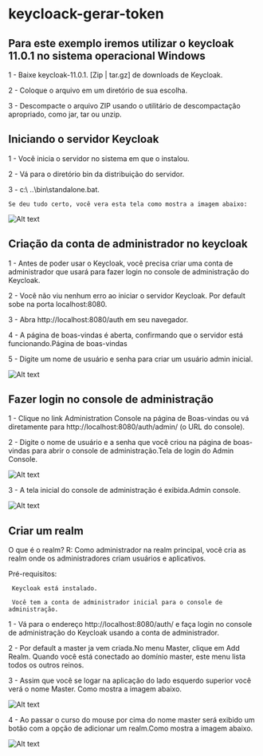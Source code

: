 # keycloack-gerar-token
 
## Para este exemplo iremos utilizar o keycloak 11.0.1 no sistema operacional Windows

  1 - Baixe keycloak-11.0.1. [Zip | tar.gz] de downloads de Keycloak.

  2 - Coloque o arquivo em um diretório de sua escolha.

  3 - Descompacte o arquivo ZIP usando o utilitário de descompactação apropriado, como jar, tar ou unzip.

## Iniciando o servidor Keycloak

  1 - Você inicia o servidor no sistema em que o instalou.
  
  2 - Vá para o diretório bin da distribuição do servidor.
  
  3 - c:\ ..\bin\standalone.bat.

    Se deu tudo certo, você vera esta tela como mostra a imagem abaixo:
    
  ![Alt text](https://miro.medium.com/max/1859/1*O6wYngBXLU22GqCYR8W9gg.png "Pagina Principal")
  
 ## Criação da conta de administrador no keycloak
 
  1 - Antes de poder usar o Keycloak, você precisa criar uma conta de administrador que usará para fazer login no console de administração do Keycloak.
  
  2 - Você não viu nenhum erro ao iniciar o servidor Keycloak. Por default sobe na porta localhost:8080.
  
  3 - Abra http://localhost:8080/auth em seu navegador.
    
  4 - A página de boas-vindas é aberta, confirmando que o servidor está funcionando.Página de boas-vindas
  
  5 - Digite um nome de usuário e senha para criar um usuário admin inicial.
  
  ![Alt text](https://www.keycloak.org/docs/latest/getting_started/keycloak-images/welcome.png "Criar usuario admin")
  
  ## Fazer login no console de administração
  
   1 - Clique no link Administration Console na página de Boas-vindas ou vá diretamente para http://localhost:8080/auth/admin/ (o URL do console).
   
   2 - Digite o nome de usuário e a senha que você criou na página de boas-vindas para abrir o console de administração.Tela de login do Admin Console.
   
   ![Alt text](https://www.keycloak.org/docs/latest/getting_started/images/admin-login.png "Login")
   
   
  3 - A tela inicial do console de administração é exibida.Admin console.
  
  ![Alt text](https://www.keycloak.org/docs/latest/getting_started/keycloak-images/admin-console.png "Admin console")
    
   ## Criar um realm
   
   O que é o realm?
   R: Como administrador na realm principal, você cria as realm onde os administradores criam usuários e aplicativos.
   
   Pré-requisitos:
   
     Keycloak está instalado.

     Você tem a conta de administrador inicial para o console de administração.
   
   1 - Vá para o endereço  http://localhost:8080/auth/ e faça login no console de administração do Keycloak usando a conta de administrador.

   2 - Por default a master ja vem criada.No menu Master, clique em Add Realm. Quando você está conectado ao domínio master, este menu lista todos os outros reinos.
   
   3 - Assim que você se logar na aplicação do lado esquerdo superior você verá o nome Master. Como mostra a imagem abaixo.
   
   ![Alt text](https://www.keycloak.org/docs/6.0/server_admin/keycloak-images/kerberos-provider.png "master")
   
   4 - Ao passar o curso do mouse por cima do nome master será exibido um botão com a opção de adicionar um realm.Como mostra a imagem abaixo.
   
   ![Alt text](https://www.keycloak.org/docs/6.0/server_admin/keycloak-images/add-realm-menu.png "master")
   
    
   
